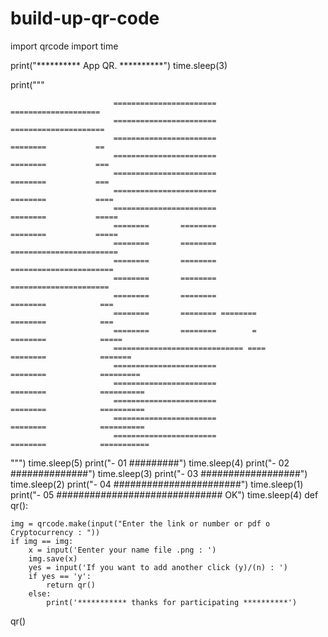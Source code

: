 # build-up-qr-code
import qrcode
import time

print("********** App QR. **********")
time.sleep(3)

print("""


                           =======================                     ====================
                           =======================                     =====================            
                           =======================                     ========           ==  
                           =======================                     ========           ===
                           =======================                     ========           ===
                           =======================                     ========           ====  
                           =======================                     ========           =====
                           ========       ========                     ========           =====
                           ========       ========                     ========================
                           ========       ========                     =======================
                           ========       ========                     ======================
                           ========       ========                     ========            ===
                           ========       ======== ========            ========            ===
                           ========       ========        =            ========            =====
                           ============================= ====          ========            ======= 
                           =======================                     ========            =========
                           =======================                     ========            ==========
                           =======================                     ========            ==========
                           =======================                     ========            ==========
                           =======================                     ========            ===========

""")
time.sleep(5)
print("- 01 #########")
time.sleep(4)
print("- 02 ##############")
time.sleep(3)
print("- 03 ##################")
time.sleep(2)
print("- 04 #######################")
time.sleep(1)
print("- 05 ############################## OK")
time.sleep(4)
def qr():

    img = qrcode.make(input("Enter the link or number or pdf o Cryptocurrency : "))
    if img == img:
        x = input('Eenter your name file .png : ')
        img.save(x)
        yes = input('If you want to add another click (y)/(n) : ')
        if yes == 'y':
            return qr()
        else:
            print('*********** thanks for participating **********')
        
qr()




